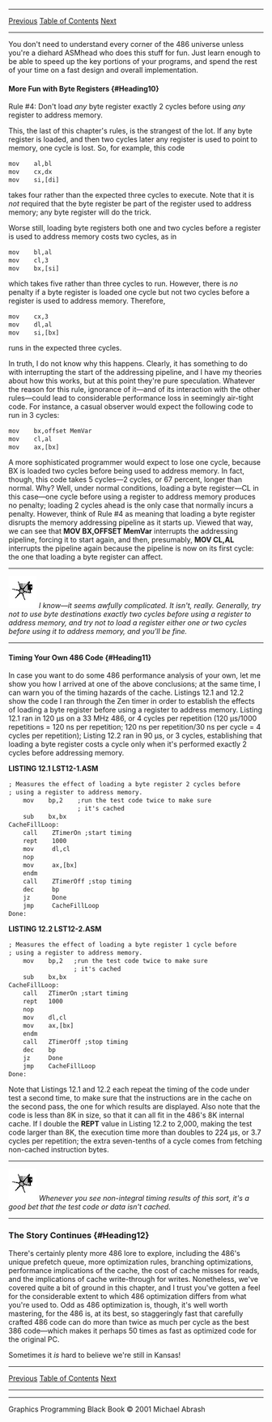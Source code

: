  ------------------------ --------------------------------- --------------------
  [Previous](12-03.html)   [Table of Contents](index.html)   [Next](13-01.html)
  ------------------------ --------------------------------- --------------------

You don't need to understand every corner of the 486 universe unless
you're a diehard ASMhead who does this stuff for fun. Just learn enough
to be able to speed up the key portions of your programs, and spend the
rest of your time on a fast design and overall implementation.

#### More Fun with Byte Registers {#Heading10}

Rule \#4: Don't load *any* byte register exactly 2 cycles before using
*any* register to address memory.

This, the last of this chapter's rules, is the strangest of the lot. If
any byte register is loaded, and then two cycles later any register is
used to point to memory, one cycle is lost. So, for example, this code

    mov    al,bl
    mov    cx,dx
    mov    si,[di]

takes four rather than the expected three cycles to execute. Note that
it is *not* required that the byte register be part of the register used
to address memory; any byte register will do the trick.

Worse still, loading byte registers both one and two cycles before a
register is used to address memory costs two cycles, as in

    mov    bl,al
    mov    cl,3
    mov    bx,[si]

which takes five rather than three cycles to run. However, there is *no*
penalty if a byte register is loaded one cycle but not two cycles before
a register is used to address memory. Therefore,

    mov    cx,3
    mov    dl,al
    mov    si,[bx]

runs in the expected three cycles.

In truth, I do not know why this happens. Clearly, it has something to
do with interrupting the start of the addressing pipeline, and I have my
theories about how this works, but at this point they're pure
speculation. Whatever the reason for this rule, ignorance of it—and of
its interaction with the other rules—could lead to considerable
performance loss in seemingly air-tight code. For instance, a casual
observer would expect the following code to run in 3 cycles:

    mov    bx,offset MemVar
    mov    cl,al
    mov    ax,[bx]

A more sophisticated programmer would expect to lose one cycle, because
BX is loaded two cycles before being used to address memory. In fact,
though, this code takes 5 cycles—2 cycles, or 67 percent, longer than
normal. Why? Well, under normal conditions, loading a byte register—CL
in this case—one cycle before using a register to address memory
produces no penalty; loading 2 cycles ahead is the only case that
normally incurs a penalty. However, think of Rule \#4 as meaning that
loading a byte register disrupts the memory addressing pipeline as it
starts up. Viewed that way, we can see that **MOV BX,OFFSET MemVar**
interrupts the addressing pipeline, forcing it to start again, and then,
presumably, **MOV CL,AL** interrupts the pipeline again because the
pipeline is now on its first cycle: the one that loading a byte register
can affect.

  ------------------- -----------------------------------------------------------------------------------------------------------------------------------------------------------------------------------------------------------------------------------------------------------------------------------
  ![](images/i.jpg)   *I know—it seems awfully complicated. It isn't, really. Generally, try not to use byte destinations exactly two cycles before using a register to address memory, and try not to load a register either one or two cycles before using it to address memory, and you'll be fine.*
  ------------------- -----------------------------------------------------------------------------------------------------------------------------------------------------------------------------------------------------------------------------------------------------------------------------------

#### Timing Your Own 486 Code {#Heading11}

In case you want to do some 486 performance analysis of your own, let me
show you how I arrived at one of the above conclusions; at the same
time, I can warn you of the timing hazards of the cache. Listings 12.1
and 12.2 show the code I ran through the Zen timer in order to establish
the effects of loading a byte register before using a register to
address memory. Listing 12.1 ran in 120 µs on a 33 MHz 486, or 4 cycles
per repetition (120 µs/1000 repetitions = 120 ns per repetition; 120 ns
per repetition/30 ns per cycle = 4 cycles per repetition); Listing 12.2
ran in 90 µs, or 3 cycles, establishing that loading a byte register
costs a cycle only when it's performed exactly 2 cycles before
addressing memory.

**LISTING 12.1 LST12-1.ASM**

    ; Measures the effect of loading a byte register 2 cycles before
    ; using a register to address memory.
        mov    bp,2    ;run the test code twice to make sure
                       ; it's cached
        sub    bx,bx
    CacheFillLoop:
        call    ZTimerOn ;start timing
        rept    1000
        mov     dl,cl
        nop
        mov     ax,[bx]
        endm
        call    ZTimerOff ;stop timing
        dec     bp
        jz      Done
        jmp     CacheFillLoop
    Done:

**LISTING 12.2 LST12-2.ASM**

    ; Measures the effect of loading a byte register 1 cycle before
    ; using a register to address memory.
        mov    bp,2   ;run the test code twice to make sure
                      ; it's cached
        sub    bx,bx
    CacheFillLoop:
        call   ZTimerOn ;start timing
        rept   1000
        nop
        mov    dl,cl
        mov    ax,[bx]
        endm
        call   ZTimerOff ;stop timing
        dec    bp
        jz     Done
        jmp    CacheFillLoop
    Done:

Note that Listings 12.1 and 12.2 each repeat the timing of the code
under test a second time, to make sure that the instructions are in the
cache on the second pass, the one for which results are displayed. Also
note that the code is less than 8K in size, so that it can all fit in
the 486's 8K internal cache. If I double the **REPT** value in Listing
12.2 to 2,000, making the test code larger than 8K, the execution time
more than doubles to 224 µs, or 3.7 cycles per repetition; the extra
seven-tenths of a cycle comes from fetching non-cached instruction
bytes.

  ------------------- -----------------------------------------------------------------------------------------------------------------------
  ![](images/i.jpg)   *Whenever you see non-integral timing results of this sort, it's a good bet that the test code or data isn't cached.*
  ------------------- -----------------------------------------------------------------------------------------------------------------------

### The Story Continues {#Heading12}

There's certainly plenty more 486 lore to explore, including the 486's
unique prefetch queue, more optimization rules, branching optimizations,
performance implications of the cache, the cost of cache misses for
reads, and the implications of cache write-through for writes.
Nonetheless, we've covered quite a bit of ground in this chapter, and I
trust you've gotten a feel for the considerable extent to which 486
optimization differs from what you're used to. Odd as 486 optimization
is, though, it's well worth mastering, for the 486 is, at its best, so
staggeringly fast that carefully crafted 486 code can do more than twice
as much per cycle as the best 386 code—which makes it perhaps 50 times
as fast as optimized code for the original PC.

Sometimes it *is* hard to believe we're still in Kansas!

  ------------------------ --------------------------------- --------------------
  [Previous](12-03.html)   [Table of Contents](index.html)   [Next](13-01.html)
  ------------------------ --------------------------------- --------------------

* * * * *

Graphics Programming Black Book © 2001 Michael Abrash
